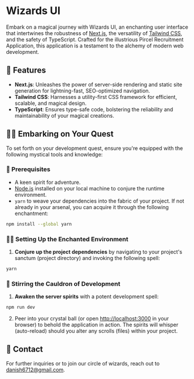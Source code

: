 # Wizards UI

Embark on a magical journey with Wizards UI, an enchanting user interface that intertwines the robustness of [Next.js](https://nextjs.org/), the versatility of [Tailwind CSS](https://tailwindcss.com/), and the safety of TypeScript. Crafted for the illustrious Pircel Recruitment Application, this application is a testament to the alchemy of modern web development.
## 🌟 Features

- **Next.js**: Unleashes the power of server-side rendering and static site generation for lightning-fast, SEO-optimized navigation.
- **Tailwind CSS**: Harnesses a utility-first CSS framework for efficient, scalable, and magical design.
- **TypeScript**: Ensures type-safe code, bolstering the reliability and maintainability of your magical creations.

## 🧙‍♂️ Embarking on Your Quest

To set forth on your development quest, ensure you're equipped with the following mystical tools and knowledge:

### 📜 Prerequisites

- A keen spirit for adventure.
- [Node.js](https://nodejs.org/en/) installed on your local machine to conjure the runtime environment.
- `yarn` to weave your dependencies into the fabric of your project. If not already in your arsenal, you can acquire it through the following enchantment:

```bash
npm install --global yarn
```

### 🧙‍♀️ Setting Up the Enchanted Environment

1. **Conjure up the project dependencies** by navigating to your project's sanctum (project directory) and invoking the following spell:

```bash
yarn
```

### 🔮 Stirring the Cauldron of Development

1. **Awaken the server spirits** with a potent development spell:

```bash
npm run dev
```

2. Peer into your crystal ball (or open [http://localhost:3000](http://localhost:3000) in your browser) to behold the application in action. The spirits will whisper (auto-reload) should you alter any scrolls (files) within your project.

## 🌌 Contact

For further inquiries or to join our circle of wizards, reach out to danish6712@gmail.com.
